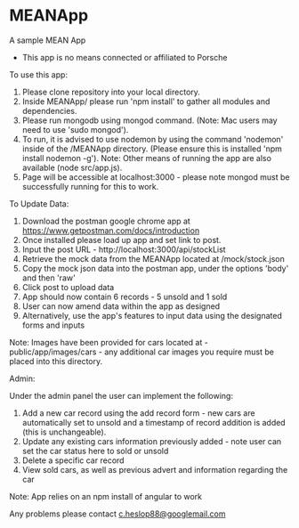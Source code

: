 # MEANApp
A sample MEAN App

* This app is no means connected or affiliated to Porsche

To use this app:

1. Please clone repository into your local directory.
2. Inside MEANApp/ please run 'npm install' to gather all modules and dependencies.
3. Please run mongodb using mongod command. (Note: Mac users may need to use 'sudo mongod').
4. To run, it is advised to use nodemon by using the command 'nodemon' inside of the /MEANApp directory. (Please ensure this is installed 'npm install nodemon -g'). Note: Other means of running the app are also available (node src/app.js).
5. Page will be accessible at localhost:3000 - please note mongod must be successfully running for this to work.

To Update Data:

1. Download the postman google chrome app at https://www.getpostman.com/docs/introduction
2. Once installed please load up app and set link to post.
3. Input the post URL - http://localhost:3000/api/stockList
4. Retrieve the mock data from the MEANApp located at /mock/stock.json
5. Copy the mock json data into the postman app, under the options 'body' and then 'raw'
6. Click post to upload data
7. App should now contain 6 records - 5 unsold and 1 sold
8. User can now amend data within the app as designed
9. Alternatively, use the app's features to input data using the designated forms and inputs

Note: Images have been provided for cars located at - public/app/images/cars - any additional car images you require must be placed into this directory.

Admin:

Under the admin panel the user can implement the following:

1. Add a new car record using the add record form - new cars are automatically set to unsold and a timestamp of record addition is added (this is unchangeable).
2. Update any existing cars information previously added - note user can set the car status here to sold or unsold
3. Delete a specific car record
4. View sold cars, as well as previous advert and information regarding the car

Note: App relies on an npm install of angular to work

Any problems please contact c.heslop88@googlemail.com

